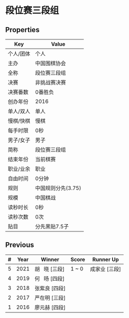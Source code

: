 # 段位赛三段组

## Properties

| Key | Value |
| --- | ----- |
| 个人/团体 | 个人 |
| 主办 | 中国围棋协会 |
| 全称 | 段位赛三段组 |
| 决赛 | 非挑战赛决赛 |
| 决赛番数 | 0番胜负 |
| 创办年份 | 2016 |
| 单人/双人 | 单人 |
| 慢棋/快棋 | 慢棋 |
| 每手时限 | 0秒 |
| 男子/女子 | 男子 |
| 简称 | 段位赛三段组 |
| 结束年份 | 当前棋赛 |
| 职业/业余 | 职业 |
| 自由时间 | 0分钟 |
| 规则 | 中国规则分先(3.75) |
| 规模 | 中国棋战 |
| 读秒时长 | 0秒 |
| 读秒次数 | 0次 |
| 贴目 | 分先黑贴7.5子 |

## Previous

| # | Year | Winner | Score | Runner Up |
| --- | --- | --- | --- | --- |
| 5 | 2021 | 胡   晓 [三段] | 1 ~ 0 | 成家业 [三段] |
| 4 | 2019 | 何   旸 [四段] |  |  |
| 3 | 2018 | 张紫良 [四段] |  |  |
| 2 | 2017 | 严在明 [三段] |  |  |
| 1 | 2016 | 廖元赫 [四段] |  |  |

